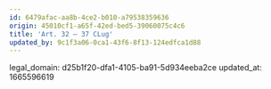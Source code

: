 ```yaml
---
id: 6479afac-aa8b-4ce2-b010-a79538359636
origin: 45010cf1-a65f-42ed-bed5-39060075c4c6
title: 'Art. 32 — 37 CLug'
updated_by: 9c1f3a06-0ca1-43f6-8f13-124edfca1d88
---
```

legal_domain: d25b1f20-dfa1-4105-ba91-5d934eeba2ce
updated_at: 1665596619
